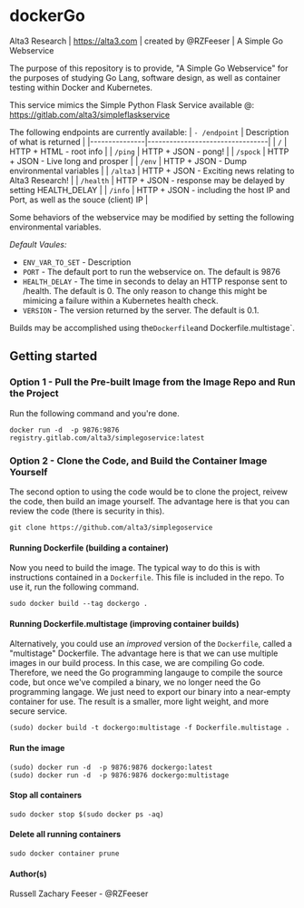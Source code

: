 # dockerGo
Alta3 Research | https://alta3.com | created by @RZFeeser | A Simple Go Webservice

The purpose of this repository is to provide, "A Simple Go Webservice" for the purposes of studying Go Lang, software design, as well as container testing within Docker and Kubernetes.

This service mimics the Simple Python Flask Service available @:
https://gitlab.com/alta3/simpleflaskservice


The following endpoints are currently available:
| `- /endpoint` | Description of what is returned |
|---------------|---------------------------------|
| `/`  | HTTP + HTML - root info |
| `/ping` | HTTP + JSON - pong! |
| `/spock` | HTTP + JSON - Live long and prosper |
| `/env` | HTTP + JSON - Dump environmental variables |
| `/alta3` | HTTP + JSON - Exciting news relating to Alta3 Research! |
| `/health` | HTTP + JSON - response may be delayed by setting HEALTH_DELAY |
| `/info` | HTTP + JSON - including the host IP and Port, as well as the souce (client) IP |   

Some behaviors of the webservice may be modified by setting the following environmental variables.

*Default Vaules:*
- `ENV_VAR_TO_SET` - Description
- `PORT` - The default port to run the webservice on. The default is 9876
- `HEALTH_DELAY` - The time in seconds to delay an HTTP response sent to /health. The default is 0. The only reason to change this might be mimicing a failure within a Kubernetes health check.
- `VERSION` - The version returned by the server. The default is 0.1.


Builds may be accomplished using the`Dockerfile`and Dockerfile.multistage`.

## Getting started

### Option 1 - Pull the Pre-built Image from the Image Repo and Run the Project

Run the following command and you're done.

`docker run -d  -p 9876:9876 registry.gitlab.com/alta3/simplegoservice:latest`

### Option 2 - Clone the Code, and Build the Container Image Yourself

The second option to using the code would be to clone the project, reivew the code, then build an image yourself. The advantage here is that you can review the code (there is security in this). 

`git clone https://github.com/alta3/simplegoservice`

#### Running Dockerfile (building a container)

Now you need to build the image. The typical way to do this is with instructions contained in a `Dockerfile`. This file is included in the repo. To use it, run the following command.

`sudo docker build --tag dockergo .`

#### Running Dockerfile.multistage (improving container builds)

Alternatively, you could use an *improved* version of the `Dockerfile`, called a "multistage" Dockerfile. The advantage here is that we can use multiple images in our build process. In this case, we are compiling Go code. Therefore, we need the Go programming langauge to compile the source code, but once we've compiled a binary, we no longer need the Go programming langage. We just need to export our binary into a near-empty container for use. The result is a smaller, more light weight, and more secure service.

`(sudo) docker build -t dockergo:multistage -f Dockerfile.multistage .`

#### Run the image

`(sudo) docker run -d  -p 9876:9876 dockergo:latest`  
`(sudo) docker run -d  -p 9876:9876 dockergo:multistage`

#### Stop all containers

`sudo docker stop $(sudo docker ps -aq)`

#### Delete all running containers

`sudo docker container prune`

#### Author(s)
Russell Zachary Feeser - @RZFeeser
